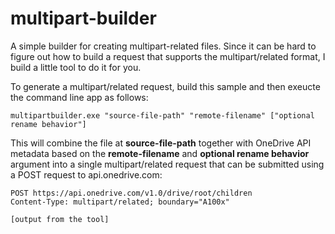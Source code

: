 # multipart-builder
A simple builder for creating multipart-related files. Since it can be hard to figure out
how to build a request that supports the multipart/related format, I build a little tool
to do it for you.

To generate a multipart/related request, build this sample and then exeucte the command
line app as follows:

```
multipartbuilder.exe "source-file-path" "remote-filename" ["optional rename behavior"]
```

This will combine the file at **source-file-path** together with OneDrive API metadata based on
the **remote-filename** and **optional rename behavior** argument into a single multipart/related
request that can be submitted using a POST request to api.onedrive.com:

```http
POST https://api.onedrive.com/v1.0/drive/root/children
Content-Type: multipart/related; boundary="A100x"

[output from the tool]
```
